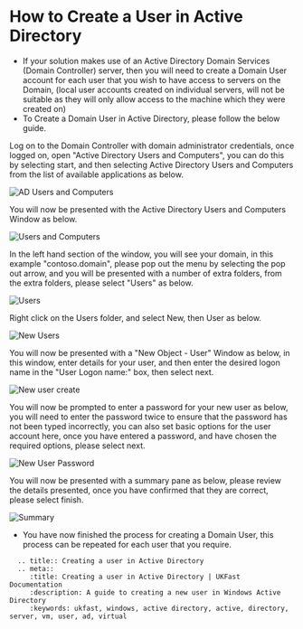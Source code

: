 # How to Create a User in Active Directory

* If your solution makes use of an Active Directory Domain Services (Domain Controller) server, then you will need to create a Domain User account for each user that you wish to have access to servers on the Domain, (local user accounts created on individual servers, will not be suitable as they will only allow access to the machine which they were created on)
* To Create a Domain User in Active Directory, please follow the below guide.


Log on to the Domain Controller with domain administrator credentials, once logged on, open "Active Directory Users and Computers", you can do this by selecting start, and then selecting Active Directory Users and Computers from the list of available applications as below.

![AD Users and Computers](files/newuser/adusersandcomputers.PNG)

You will now be presented with the Active Directory Users and Computers Window as below.

![Users and Computers](files/newuser/usersandcomputersopen.PNG)

In the left hand section of the window, you will see your domain, in this example "contoso.domain", please pop out the menu by selecting the pop out arrow, and you will be presented with a number of extra folders, from the extra folders, please select "Users" as below.

![Users](files/newuser/users.PNG)

Right click on the Users folder, and select New, then User as below.

![New Users](files/newuser/rightclicknewuser.PNG)

You will now be presented with a "New Object - User" Window as below, in this window, enter details for your user, and then enter the desired logon name in the "User Logon name:" box, then select next.

![New user create](files/newuser/newuser.PNG)

You will now be prompted to enter a password for your new user as below, you will need to enter the password twice to ensure that the password has not been typed incorrectly, you can also set basic options for the user account here, once you have entered a password, and have chosen the required options, please select next.

![New User Password](files/newuser/newuserpassword.PNG)

You will now be presented with a summary pane as below, please review the details presented, once you have confirmed that they are correct, please select finish.

![Summary](files/newuser/finish.PNG)

* You have now finished the process for creating a Domain User, this process can be repeated for each user that you require.

```eval_rst
  .. title:: Creating a user in Active Directory
  .. meta::
     :title: Creating a user in Active Directory | UKFast Documentation
     :description: A guide to creating a new user in Windows Active Directory
     :keywords: ukfast, windows, active directory, active, directory, server, vm, user, ad, virtual
